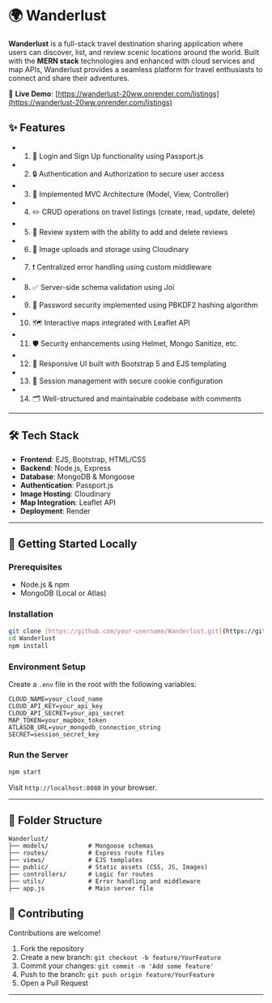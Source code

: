 
# 🌍 Wanderlust

**Wanderlust** is a full-stack travel destination sharing application where users can discover, list, and review scenic locations around the world. Built with the **MERN stack** technologies and enhanced with cloud services and map APIs, Wanderlust provides a seamless platform for travel enthusiasts to connect and share their adventures.

🔗 **Live Demo**: [https://wanderlust-20ww.onrender.com/listings](https://wanderlust-20ww.onrender.com/listings)


## ✨ Features

* 1. 🔐 Login and Sign Up functionality using Passport.js  
* 2. 🔒 Authentication and Authorization to secure user access  
* 3. 🧠 Implemented MVC Architecture (Model, View, Controller)  
* 4. ✏️ CRUD operations on travel listings (create, read, update, delete)  
* 5. 💬 Review system with the ability to add and delete reviews  
* 6. 📸 Image uploads and storage using Cloudinary  
* 7. ❗ Centralized error handling using custom middleware  
* 8. ✅ Server-side schema validation using Joi  
* 9. 🔑 Password security implemented using PBKDF2 hashing algorithm  
* 10. 🗺️ Interactive maps integrated with Leaflet API  
* 11. 🛡️ Security enhancements using Helmet, Mongo Sanitize, etc.  
* 12. 📱 Responsive UI built with Bootstrap 5 and EJS templating  
* 13. 🔄 Session management with secure cookie configuration  
* 14. 🗂️ Well-structured and maintainable codebase with comments  

---

## 🛠️ Tech Stack

* **Frontend**: EJS, Bootstrap, HTML/CSS
* **Backend**: Node.js, Express
* **Database**: MongoDB & Mongoose
* **Authentication**: Passport.js
* **Image Hosting**: Cloudinary
* **Map Integration**: Leaflet API
* **Deployment**: Render

---

## 🚀 Getting Started Locally

### Prerequisites

* Node.js & npm
* MongoDB (Local or Atlas)

### Installation

```bash
git clone [https://github.com/your-username/Wanderlust.git](https://github.com/Pankajsharma111/WanderLust.git)
cd Wanderlust
npm install
```

### Environment Setup

Create a `.env` file in the root with the following variables:

```env
CLOUD_NAME=your_cloud_name
CLOUD_API_KEY=your_api_key
CLOUD_API_SECRET=your_api_secret
MAP_TOKEN=your_mapbox_token
ATLASDB_URL=your_mongodb_connection_string
SECRET=session_secret_key
```

### Run the Server

```bash
npm start
```

Visit `http://localhost:8080` in your browser.

---

## 🧾 Folder Structure

```
Wanderlust/
├── models/           # Mongoose schemas
├── routes/           # Express route files
├── views/            # EJS templates
├── public/           # Static assets (CSS, JS, Images)
├── controllers/      # Logic for routes
├── utils/            # Error handling and middleware
├── app.js            # Main server file
```



## 🤝 Contributing

Contributions are welcome!

1. Fork the repository
2. Create a new branch: `git checkout -b feature/YourFeature`
3. Commit your changes: `git commit -m 'Add some feature'`
4. Push to the branch: `git push origin feature/YourFeature`
5. Open a Pull Request

---
